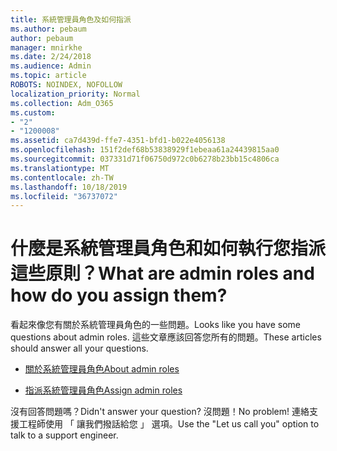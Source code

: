 ```yaml
---
title: 系統管理員角色及如何指派
ms.author: pebaum
author: pebaum
manager: mnirkhe
ms.date: 2/24/2018
ms.audience: Admin
ms.topic: article
ROBOTS: NOINDEX, NOFOLLOW
localization_priority: Normal
ms.collection: Adm_O365
ms.custom:
- "2"
- "1200008"
ms.assetid: ca7d439d-ffe7-4351-bfd1-b022e4056138
ms.openlocfilehash: 151f2def68b53838929f1ebeaa61a24439815aa0
ms.sourcegitcommit: 037331d71f06750d972c0b6278b23bb15c4806ca
ms.translationtype: MT
ms.contentlocale: zh-TW
ms.lasthandoff: 10/18/2019
ms.locfileid: "36737072"
---
```

# <a name="what-are-admin-roles-and-how-do-you-assign-them"></a><span data-ttu-id="ecb90-102">什麼是系統管理員角色和如何執行您指派這些原則？</span><span class="sxs-lookup"><span data-stu-id="ecb90-102">What are admin roles and how do you assign them?</span></span>

<span data-ttu-id="ecb90-103">看起來像您有關於系統管理員角色的一些問題。</span><span class="sxs-lookup"><span data-stu-id="ecb90-103">Looks like you have some questions about admin roles.</span></span> <span data-ttu-id="ecb90-104">這些文章應該回答您所有的問題。</span><span class="sxs-lookup"><span data-stu-id="ecb90-104">These articles should answer all your questions.</span></span>
  
- [<span data-ttu-id="ecb90-105">關於系統管理員角色</span><span class="sxs-lookup"><span data-stu-id="ecb90-105">About admin roles</span></span>](https://docs.microsoft.com/office365/admin/add-users/about-admin-roles)

- [<span data-ttu-id="ecb90-106">指派系統管理員角色</span><span class="sxs-lookup"><span data-stu-id="ecb90-106">Assign admin roles</span></span>](https://docs.microsoft.com/office365/admin/add-users/assign-admin-roles)

<span data-ttu-id="ecb90-107">沒有回答問題嗎？</span><span class="sxs-lookup"><span data-stu-id="ecb90-107">Didn't answer your question?</span></span> <span data-ttu-id="ecb90-108">沒問題！</span><span class="sxs-lookup"><span data-stu-id="ecb90-108">No problem!</span></span> <span data-ttu-id="ecb90-109">連絡支援工程師使用 「 讓我們撥話給您 」 選項。</span><span class="sxs-lookup"><span data-stu-id="ecb90-109">Use the "Let us call you" option to talk to a support engineer.</span></span>
  